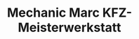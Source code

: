 ---
title: "Mechanic Marc KFZ-Meisterwerkstatt"
url: /hille/mechanic-marc-kfz-meisterwerkstatt/
shop: Autowerkstatt
---